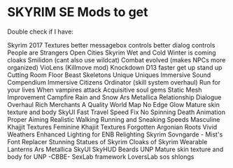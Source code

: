 # SKYRIM SE Mods to get

Double check if I have:

Skyrim 2017 Textures
better messagebox controls
better dialog controls
People are Strangers
Open Cities Skyrim
Wet and Cold
Winter is coming cloaks
Smilidon (cant also use wildcat)
Combat evolved (makes NPCs more organized)
VioLens (Killmove mod)
Knockdown
D13 faster get up stand up
Cutting Room Floor
Beast Skeletons
Unique Uniques
Immersive Sound Compendium
Immersive Citizens
Ordinator (skill system overhaul)
Run for your lives
When vampires attack
Acquisitive soul gems
Static Mesh Improvement
Campfire
Rain and Snow
Ars Metallica
Relationship Dialogue Overhaul
Rich Merchants
A Quality World Map
No Edge Glow
Mature skin texture and body
SkyUI
Fast Travel Speed Fix 
No Spinning Death Animation 
Proper Aiming
Realistic Walking Running and Sneaking Speeds
Masculine Khajjit Textures
Feminine Khajiit Textures 
Forgotten Argonian Roots
Vivid Weathers
Enhanced Lighting for ENB
Relighting Skyrim 
Sovngarde - Mist's Font Replacer
Stunning Statues of Skyrim
Cloaks of Skyrim
Wearable Lanterns
Ars Metallica
SkyUI 
SkyHUD
Beards
UNP
Mature skin texture and body for UNP
-CBBE-
SexLab framework
LoversLab
sos shlongs
